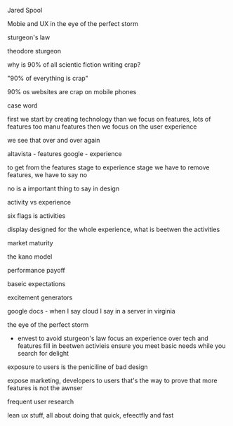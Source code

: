 Jared Spool

Mobie and UX in the eye of the perfect storm

sturgeon's law

theodore sturgeon

why is 90% of all scientic fiction writing crap?

"90% of everything is crap"

90% os websites are crap on mobile phones

case word

first we start by creating technology
than we focus on features, lots of features
too manu features
then we focus on the user experience

we see that over and over again

altavista - features
google - experience

to get from the features stage to experience stage we have to remove features, we have to say no

no is a important thing to say in design

activity vs experience

six flags is activities

display designed for the whole experience, what is beetwen the activities


market maturity

the kano model

performance payoff

baseic expectations

excitement generators

google docs - when I say cloud I say in a server in virginia


the eye of the perfect storm

- envest to avoid sturgeon's law
focus an experience over tech and features
fill in beetwen activieis
ensure you meet basic needs while you search for delight

exposure to users is the peniciline of bad design

expose marketing, developers to users
that's the way to prove that more features is not the awnser

frequent user research

lean ux stuff, all about doing that quick, efeectfly and fast


